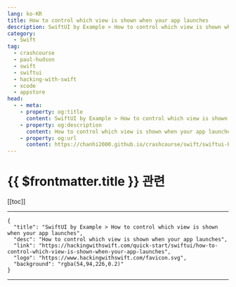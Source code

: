 ```yaml
---
lang: ko-KR
title: How to control which view is shown when your app launches
description: SwiftUI by Example > How to control which view is shown when your app launches
category:
  - Swift
tag: 
  - crashcourse
  - paul-hudson
  - swift
  - swiftui
  - hacking-with-swift
  - xcode
  - appstore
head:
  - - meta:
    - property: og:title
      content: SwiftUI by Example > How to control which view is shown when your app launches
    - property: og:description
      content: How to control which view is shown when your app launches
    - property: og:url
      content: https://chanhi2000.github.io/crashcourse/swift/swiftui-by-example/07-responding-to-events/how-to-control-which-view-is-shown-when-your-app-launches.html
---
```


# {{ $frontmatter.title }} 관련

[[toc]]

---

```component VPCard
{
  "title": "SwiftUI by Example > How to control which view is shown when your app launches",
  "desc": "How to control which view is shown when your app launches",
  "link": "https://hackingwithswift.com/quick-start/swiftui/how-to-control-which-view-is-shown-when-your-app-launches",
  "logo": "https://www.hackingwithswift.com/favicon.svg",
  "background": "rgba(54,94,226,0.2)"
}
```

---

<TagLinks />
